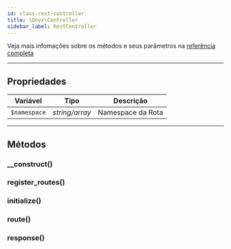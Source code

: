 ```yaml
---
id: class-rest-controller
title: \Onyx\Controller
sidebar_label: RestController
---
```


Veja mais infomações sobre os métodos e seus parâmetros na [referência completa](https://github.com/andremacola/onyx-theme/blob/master/core/app/Onyx/RestController.php)

---

## Propriedades

| Variável     | Tipo           | Descrição         |
|--------------|----------------|-------------------|
| `$namespace` | *string/array* | Namespace da Rota |

---

## Métodos

### __construct()
### register_routes()
### initialize()
### route()
### response()
